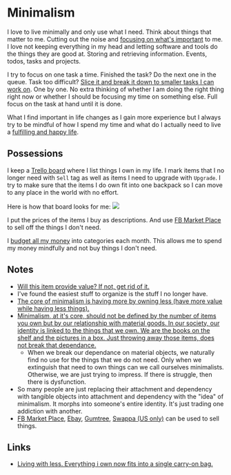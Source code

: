 # Minimalism

I love to live minimally and only use what I need. Think about things that matter to me. Cutting out the noise and [focusing on what's important](../focusing/focusing.md) to me. I love not keeping everything in my head and letting software and tools do the things they are good at. Storing and retrieving information. Events, todos, tasks and projects.

I try to focus on one task a time. Finished the task? Do the next one in the queue. Task too difficult? [Slice it and break it down to smaller tasks I can work on](../research/solving-problems.md). One by one. No extra thinking of whether I am doing the right thing right now or whether I should be focusing my time on something else. Full focus on the task at hand until it is done.

What I find important in life changes as I gain more experience but I always try to be mindful of how I spend my time and what do I actually need to live a [fulfilling and happy life](../life/happiness.md).

## Possessions

I keep a [Trello board](https://trello.com/b/HotsLGsc) where I list things I own in my life. I mark items that I no longer need with `Sell` tag as well as items I need to upgrade with `Upgrade`. I try to make sure that the items I do own fit into one backpack so I can move to any place in the world with no effort.

Here is how that board looks for me:
![](https://i.imgur.com/xzyxiap.png)

I put the prices of the items I buy as descriptions. And use [FB Market Place](https://facebook.com/marketplace) to sell off the things I don't need.

I [budget all my money](../finance/finance.md) into categories each month. This allows me to spend my money mindfully and not buy things I don't need.

## Notes

- [Will this item provide value? If not, get rid of it.](https://www.reddit.com/r/minimalism/comments/846drx/extreme_minimalism_a_trend/)
- I've found the easiest stuff to organize is the stuff I no longer have.
- [The core of minimalism is having more by owning less (have more value while having less things).](https://www.reddit.com/r/minimalism/comments/8xnssq/have_you_ever_tried_to_incorporate_minimalism/)
- [Minimalism, at it's core, should not be defined by the number of items you own but by our relationship with material goods. In our society, our identity is linked to the things that we own. We are the books on the shelf and the pictures in a box. Just throwing away those items, does not break that dependance.](https://www.reddit.com/r/minimalism/comments/8x8su3/at_what_point_is_minimalism_an_unhealthy_obsession/)
  - When we break our dependance on material objects, we naturally find no use for the things that we do not need. Only when we extinguish that need to own things can we call ourselves minimalists. Otherwise, we are just trying to impress. If there is struggle, then there is dysfunction.
- So many people are just replacing their attachment and dependency with tangible objects into attachment and dependency with the "idea" of minimalism. It morphs into someone's entire identity. It's just trading one addiction with another.
- [FB Market Place](https://facebook.com/marketplace), [Ebay](https://www.ebay.com), [Gumtree](https://www.gumtree.com/), [Swappa (US only)](https://swappa.com) can be used to sell things.

## Links

- [Living with less. Everything i own now fits into a single carry-on bag.](http://www.wernervanrooyen.com/living-with-less-one-bag/)
